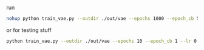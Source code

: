 run

```bash
nohup python train_vae.py --outdir ./out/vae --epochs 1000 --epoch_cb 50 --lr 0.0003 &> train_vae.out &
```

or for testing stuff

```bash
python train_vae.py --outdir ./out/vae --epochs 10 --epoch_cb 1 --lr 0.0003
```
